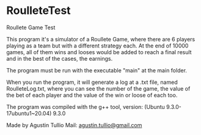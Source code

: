 # RoulleteTest
Roullete Game Test

This program it's a simulator of a Roullete Game, where there are 6 players playing as a team but with a different strategy each. At the end of 10000 games, all of them wins and looses would be added to reach a final result and in the best of the cases, the earnings.

The program must be run with the executable "main" at the main folder.

When you run the program, it will generate a log at a .txt file, named RoulleteLog.txt, where you can see the number of the game, the value of the bet of each player and the value of the win or loose of each too.

The program was compiled with the g++ tool, version: (Ubuntu 9.3.0-17ubuntu1~20.04) 9.3.0

Made by Agustin Tullio
Mail: agustin.tullio@gmail.com


